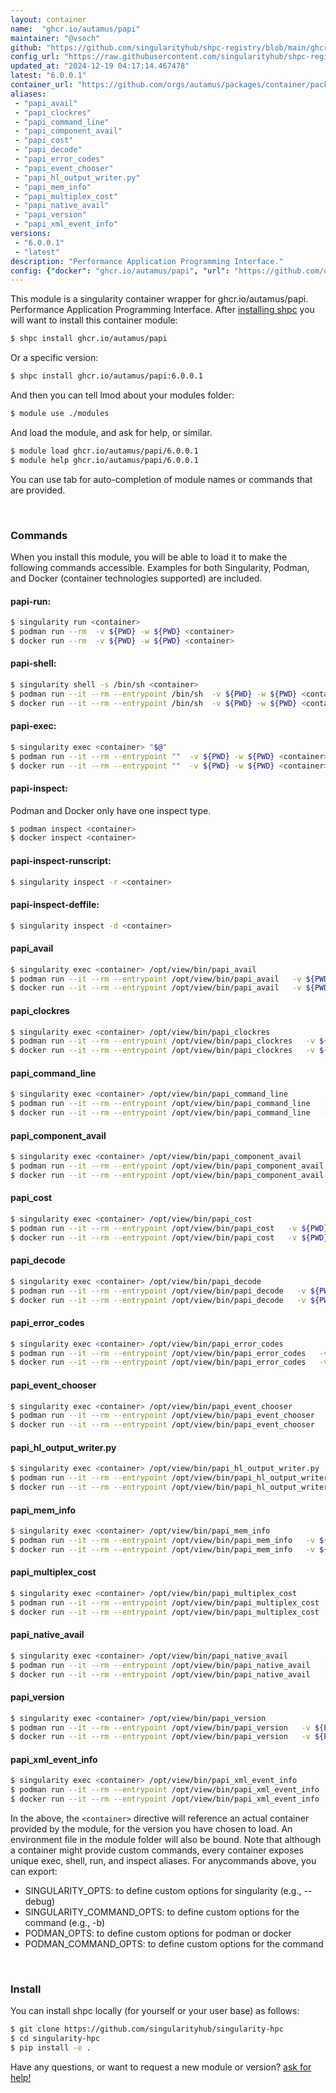 ```yaml
---
layout: container
name:  "ghcr.io/autamus/papi"
maintainer: "@vsoch"
github: "https://github.com/singularityhub/shpc-registry/blob/main/ghcr.io/autamus/papi/container.yaml"
config_url: "https://raw.githubusercontent.com/singularityhub/shpc-registry/main/ghcr.io/autamus/papi/container.yaml"
updated_at: "2024-12-19 04:17:14.467478"
latest: "6.0.0.1"
container_url: "https://github.com/orgs/autamus/packages/container/package/papi"
aliases:
 - "papi_avail"
 - "papi_clockres"
 - "papi_command_line"
 - "papi_component_avail"
 - "papi_cost"
 - "papi_decode"
 - "papi_error_codes"
 - "papi_event_chooser"
 - "papi_hl_output_writer.py"
 - "papi_mem_info"
 - "papi_multiplex_cost"
 - "papi_native_avail"
 - "papi_version"
 - "papi_xml_event_info"
versions:
 - "6.0.0.1"
 - "latest"
description: "Performance Application Programming Interface."
config: {"docker": "ghcr.io/autamus/papi", "url": "https://github.com/orgs/autamus/packages/container/package/papi", "maintainer": "@vsoch", "description": "Performance Application Programming Interface.", "latest": {"6.0.0.1": "sha256:5290b93bfda20dae769f78e1cf3fd62b882de6bb81091655091cba088b48c0e9"}, "tags": {"6.0.0.1": "sha256:5290b93bfda20dae769f78e1cf3fd62b882de6bb81091655091cba088b48c0e9", "latest": "sha256:5290b93bfda20dae769f78e1cf3fd62b882de6bb81091655091cba088b48c0e9"}, "aliases": {"papi_avail": "/opt/view/bin/papi_avail", "papi_clockres": "/opt/view/bin/papi_clockres", "papi_command_line": "/opt/view/bin/papi_command_line", "papi_component_avail": "/opt/view/bin/papi_component_avail", "papi_cost": "/opt/view/bin/papi_cost", "papi_decode": "/opt/view/bin/papi_decode", "papi_error_codes": "/opt/view/bin/papi_error_codes", "papi_event_chooser": "/opt/view/bin/papi_event_chooser", "papi_hl_output_writer.py": "/opt/view/bin/papi_hl_output_writer.py", "papi_mem_info": "/opt/view/bin/papi_mem_info", "papi_multiplex_cost": "/opt/view/bin/papi_multiplex_cost", "papi_native_avail": "/opt/view/bin/papi_native_avail", "papi_version": "/opt/view/bin/papi_version", "papi_xml_event_info": "/opt/view/bin/papi_xml_event_info"}}
---
```


This module is a singularity container wrapper for ghcr.io/autamus/papi.
Performance Application Programming Interface.
After [installing shpc](#install) you will want to install this container module:


```bash
$ shpc install ghcr.io/autamus/papi
```

Or a specific version:

```bash
$ shpc install ghcr.io/autamus/papi:6.0.0.1
```

And then you can tell lmod about your modules folder:

```bash
$ module use ./modules
```

And load the module, and ask for help, or similar.

```bash
$ module load ghcr.io/autamus/papi/6.0.0.1
$ module help ghcr.io/autamus/papi/6.0.0.1
```

You can use tab for auto-completion of module names or commands that are provided.

<br>

### Commands

When you install this module, you will be able to load it to make the following commands accessible.
Examples for both Singularity, Podman, and Docker (container technologies supported) are included.

#### papi-run:

```bash
$ singularity run <container>
$ podman run --rm  -v ${PWD} -w ${PWD} <container>
$ docker run --rm  -v ${PWD} -w ${PWD} <container>
```

#### papi-shell:

```bash
$ singularity shell -s /bin/sh <container>
$ podman run --it --rm --entrypoint /bin/sh  -v ${PWD} -w ${PWD} <container>
$ docker run --it --rm --entrypoint /bin/sh  -v ${PWD} -w ${PWD} <container>
```

#### papi-exec:

```bash
$ singularity exec <container> "$@"
$ podman run --it --rm --entrypoint ""  -v ${PWD} -w ${PWD} <container> "$@"
$ docker run --it --rm --entrypoint ""  -v ${PWD} -w ${PWD} <container> "$@"
```

#### papi-inspect:

Podman and Docker only have one inspect type.

```bash
$ podman inspect <container>
$ docker inspect <container>
```

#### papi-inspect-runscript:

```bash
$ singularity inspect -r <container>
```

#### papi-inspect-deffile:

```bash
$ singularity inspect -d <container>
```


#### papi_avail

```bash
$ singularity exec <container> /opt/view/bin/papi_avail
$ podman run --it --rm --entrypoint /opt/view/bin/papi_avail   -v ${PWD} -w ${PWD} <container> -c " $@"
$ docker run --it --rm --entrypoint /opt/view/bin/papi_avail   -v ${PWD} -w ${PWD} <container> -c " $@"
```


#### papi_clockres

```bash
$ singularity exec <container> /opt/view/bin/papi_clockres
$ podman run --it --rm --entrypoint /opt/view/bin/papi_clockres   -v ${PWD} -w ${PWD} <container> -c " $@"
$ docker run --it --rm --entrypoint /opt/view/bin/papi_clockres   -v ${PWD} -w ${PWD} <container> -c " $@"
```


#### papi_command_line

```bash
$ singularity exec <container> /opt/view/bin/papi_command_line
$ podman run --it --rm --entrypoint /opt/view/bin/papi_command_line   -v ${PWD} -w ${PWD} <container> -c " $@"
$ docker run --it --rm --entrypoint /opt/view/bin/papi_command_line   -v ${PWD} -w ${PWD} <container> -c " $@"
```


#### papi_component_avail

```bash
$ singularity exec <container> /opt/view/bin/papi_component_avail
$ podman run --it --rm --entrypoint /opt/view/bin/papi_component_avail   -v ${PWD} -w ${PWD} <container> -c " $@"
$ docker run --it --rm --entrypoint /opt/view/bin/papi_component_avail   -v ${PWD} -w ${PWD} <container> -c " $@"
```


#### papi_cost

```bash
$ singularity exec <container> /opt/view/bin/papi_cost
$ podman run --it --rm --entrypoint /opt/view/bin/papi_cost   -v ${PWD} -w ${PWD} <container> -c " $@"
$ docker run --it --rm --entrypoint /opt/view/bin/papi_cost   -v ${PWD} -w ${PWD} <container> -c " $@"
```


#### papi_decode

```bash
$ singularity exec <container> /opt/view/bin/papi_decode
$ podman run --it --rm --entrypoint /opt/view/bin/papi_decode   -v ${PWD} -w ${PWD} <container> -c " $@"
$ docker run --it --rm --entrypoint /opt/view/bin/papi_decode   -v ${PWD} -w ${PWD} <container> -c " $@"
```


#### papi_error_codes

```bash
$ singularity exec <container> /opt/view/bin/papi_error_codes
$ podman run --it --rm --entrypoint /opt/view/bin/papi_error_codes   -v ${PWD} -w ${PWD} <container> -c " $@"
$ docker run --it --rm --entrypoint /opt/view/bin/papi_error_codes   -v ${PWD} -w ${PWD} <container> -c " $@"
```


#### papi_event_chooser

```bash
$ singularity exec <container> /opt/view/bin/papi_event_chooser
$ podman run --it --rm --entrypoint /opt/view/bin/papi_event_chooser   -v ${PWD} -w ${PWD} <container> -c " $@"
$ docker run --it --rm --entrypoint /opt/view/bin/papi_event_chooser   -v ${PWD} -w ${PWD} <container> -c " $@"
```


#### papi_hl_output_writer.py

```bash
$ singularity exec <container> /opt/view/bin/papi_hl_output_writer.py
$ podman run --it --rm --entrypoint /opt/view/bin/papi_hl_output_writer.py   -v ${PWD} -w ${PWD} <container> -c " $@"
$ docker run --it --rm --entrypoint /opt/view/bin/papi_hl_output_writer.py   -v ${PWD} -w ${PWD} <container> -c " $@"
```


#### papi_mem_info

```bash
$ singularity exec <container> /opt/view/bin/papi_mem_info
$ podman run --it --rm --entrypoint /opt/view/bin/papi_mem_info   -v ${PWD} -w ${PWD} <container> -c " $@"
$ docker run --it --rm --entrypoint /opt/view/bin/papi_mem_info   -v ${PWD} -w ${PWD} <container> -c " $@"
```


#### papi_multiplex_cost

```bash
$ singularity exec <container> /opt/view/bin/papi_multiplex_cost
$ podman run --it --rm --entrypoint /opt/view/bin/papi_multiplex_cost   -v ${PWD} -w ${PWD} <container> -c " $@"
$ docker run --it --rm --entrypoint /opt/view/bin/papi_multiplex_cost   -v ${PWD} -w ${PWD} <container> -c " $@"
```


#### papi_native_avail

```bash
$ singularity exec <container> /opt/view/bin/papi_native_avail
$ podman run --it --rm --entrypoint /opt/view/bin/papi_native_avail   -v ${PWD} -w ${PWD} <container> -c " $@"
$ docker run --it --rm --entrypoint /opt/view/bin/papi_native_avail   -v ${PWD} -w ${PWD} <container> -c " $@"
```


#### papi_version

```bash
$ singularity exec <container> /opt/view/bin/papi_version
$ podman run --it --rm --entrypoint /opt/view/bin/papi_version   -v ${PWD} -w ${PWD} <container> -c " $@"
$ docker run --it --rm --entrypoint /opt/view/bin/papi_version   -v ${PWD} -w ${PWD} <container> -c " $@"
```


#### papi_xml_event_info

```bash
$ singularity exec <container> /opt/view/bin/papi_xml_event_info
$ podman run --it --rm --entrypoint /opt/view/bin/papi_xml_event_info   -v ${PWD} -w ${PWD} <container> -c " $@"
$ docker run --it --rm --entrypoint /opt/view/bin/papi_xml_event_info   -v ${PWD} -w ${PWD} <container> -c " $@"
```



In the above, the `<container>` directive will reference an actual container provided
by the module, for the version you have chosen to load. An environment file in the
module folder will also be bound. Note that although a container
might provide custom commands, every container exposes unique exec, shell, run, and
inspect aliases. For anycommands above, you can export:

 - SINGULARITY_OPTS: to define custom options for singularity (e.g., --debug)
 - SINGULARITY_COMMAND_OPTS: to define custom options for the command (e.g., -b)
 - PODMAN_OPTS: to define custom options for podman or docker
 - PODMAN_COMMAND_OPTS: to define custom options for the command

<br>

### Install

You can install shpc locally (for yourself or your user base) as follows:

```bash
$ git clone https://github.com/singularityhub/singularity-hpc
$ cd singularity-hpc
$ pip install -e .
```

Have any questions, or want to request a new module or version? [ask for help!](https://github.com/singularityhub/singularity-hpc/issues)